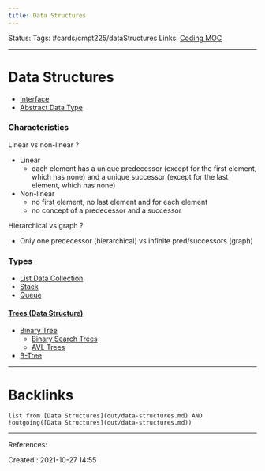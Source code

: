 ```yaml
---
title: Data Structures
---
```

Status: 
Tags: #cards/cmpt225/dataStructures
Links: [Coding MOC](out/coding-moc.md)
___
# Data Structures
- [Interface](out/interface.md)
- [Abstract Data Type](out/abstract-data-type.md)
### Characteristics
Linear vs non-linear
?
- Linear
	- each element has a unique predecessor (except for the first element, which has none) and a unique successor (except for the last element, which has none)
- Non-linear
	- no first element, no last element and for each element
	- no concept of a predecessor and a successor
<!--SR:!2022-03-13,2,150-->

Hierarchical vs graph
?
- Only one predecessor (hierarchical) vs infinite pred/successors (graph)
<!--SR:!2022-03-13,2,150-->

### Types
- [List Data Collection](out/list-data-collection.md)
- [Stack](out/stack.md)
- [Queue](out/queue.md)
#### [Trees (Data Structure)](out/trees-data-structure.md)
- [Binary Tree](out/rooted-tree.md)
	- [Binary Search Trees](out/binary-search-trees.md)
	- [AVL Trees](out/self-balancing-binary-search-tree.md)
- [B-Tree](out/b-tree.md)

___
# Backlinks
```dataview
list from [Data Structures](out/data-structures.md) AND !outgoing([Data Structures](out/data-structures.md))
```
___
References:

Created:: 2021-10-27 14:55